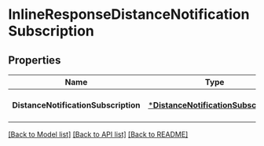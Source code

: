 # InlineResponseDistanceNotificationSubscription

## Properties
Name | Type | Description | Notes
------------ | ------------- | ------------- | -------------
**DistanceNotificationSubscription** | [***DistanceNotificationSubscription**](DistanceNotificationSubscription.md) |  | [optional] [default to null]

[[Back to Model list]](../README.md#documentation-for-models) [[Back to API list]](../README.md#documentation-for-api-endpoints) [[Back to README]](../README.md)


